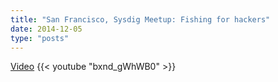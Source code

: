 ```yaml
---
title: "San Francisco, Sysdig Meetup: Fishing for hackers"
date: 2014-12-05
type: "posts"
---
```


[Video](https://www.youtube.com/watch?v=bxnd_gWhWB0)
{{< youtube "bxnd_gWhWB0" >}}
